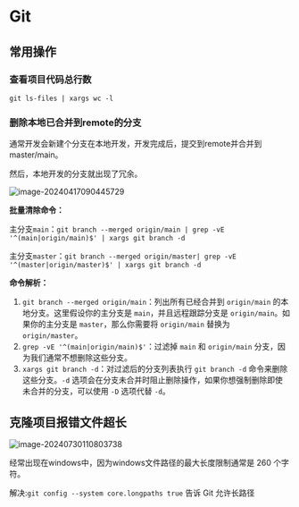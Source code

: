 # Git

## 常用操作

### 查看项目代码总行数

```
git ls-files | xargs wc -l
```



### 删除本地已合并到remote的分支

通常开发会新建个分支在本地开发，开发完成后，提交到remote并合并到master/main。

然后，本地开发的分支就出现了冗余。

![image-20240417090445729](https://assets.tayeshi.cn/markdown/image-20240417090445729.png)

**批量清除命令：**

主分支`main`：`git branch --merged origin/main | grep -vE '^(main|origin/main)$' | xargs git branch -d`

主分支`master`：`git branch --merged origin/master| grep -vE '^(master|origin/master)$' | xargs git branch -d`

**命令解析：**

1. `git branch --merged origin/main`：列出所有已经合并到 `origin/main` 的本地分支。这里假设你的主分支是 `main`，并且远程跟踪分支是 `origin/main`。如果你的主分支是 `master`，那么你需要将 `origin/main` 替换为 `origin/master`。
2. `grep -vE '^(main|origin/main)$'`：过滤掉 `main` 和 `origin/main` 分支，因为我们通常不想删除这些分支。
3. `xargs git branch -d`：对过滤后的分支列表执行 `git branch -d` 命令来删除这些分支。`-d` 选项会在分支未合并时阻止删除操作，如果你想强制删除即使未合并的分支，可以使用 `-D` 选项代替 `-d`。


## 克隆项目报错文件超长

![image-20240730110803738](https://assets.tayeshi.cn/markdown/image-20240730110803738.png)

经常出现在windows中，因为windows文件路径的最大长度限制通常是 260 个字符。

解决:`git config --system core.longpaths true` 告诉 Git 允许长路径

